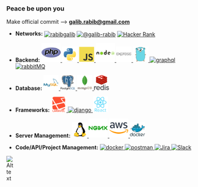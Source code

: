 ### Peace be upon you
Make official commit --> **galib.rabib@gmail.com**
<!-- <hr> -->

- <strong>Networks:</strong> <a href="https://linkedin.com/in/rabibgalib" target="blank"><img align="center" src="https://raw.githubusercontent.com/rahuldkjain/github-profile-readme-generator/master/src/images/icons/Social/linked-in-alt.svg" alt="rabibgalib" height="40" width="40" /></a>
<a href="https://medium.com/@galib-rabib" target="blank"><img align="center" src="https://raw.githubusercontent.com/rahuldkjain/github-profile-readme-generator/master/src/images/icons/Social/medium.svg" alt="@galib-rabib" height="40" width="40" /></a>
<a href="https://www.hackerrank.com/galib_rabib" target="blank"><img align="center" src="https://upload.wikimedia.org/wikipedia/commons/thumb/4/40/HackerRank_Icon-1000px.png/800px-HackerRank_Icon-1000px.png" alt="Hacker Rank" height="40" width="40" /></a>

- <strong>Backend:</strong> <a href="https://www.php.net" target="_blank" rel="noreferrer"> <img src="https://raw.githubusercontent.com/devicons/devicon/master/icons/php/php-original.svg" alt="php" width="50" height="50"/> </a> 
<a href="https://www.python.org" target="_blank" rel="noreferrer"> <img src="https://raw.githubusercontent.com/devicons/devicon/master/icons/python/python-original.svg" alt="python" width="40" height="40"/> </a>
<a href="https://developer.mozilla.org/en-US/docs/Web/JavaScript" target="_blank" rel="noreferrer"> <img src="https://raw.githubusercontent.com/devicons/devicon/master/icons/javascript/javascript-original.svg" alt="javascript" width="40" height="40"/> </a>
<a href="https://nodejs.org" target="_blank" rel="noreferrer"> <img src="https://raw.githubusercontent.com/devicons/devicon/master/icons/nodejs/nodejs-original-wordmark.svg" alt="nodejs" width="50" height="50"/> </a>
<a href="https://expressjs.com" target="_blank" rel="noreferrer"> <img src="https://raw.githubusercontent.com/devicons/devicon/master/icons/express/express-original-wordmark.svg" alt="express" width="40" height="40"/> </a>
<a href="https://golang.org" target="_blank" rel="noreferrer"> <img src="https://raw.githubusercontent.com/devicons/devicon/master/icons/go/go-original.svg" alt="go" width="40" height="40"/> </a>
<a href="https://graphql.org" target="_blank" rel="noreferrer"> <img src="https://www.vectorlogo.zone/logos/graphql/graphql-icon.svg" alt="graphql" width="40" height="40"/> </a>
<a href="https://www.rabbitmq.com" target="_blank" rel="noreferrer"> <img src="https://www.vectorlogo.zone/logos/rabbitmq/rabbitmq-icon.svg" alt="rabbitMQ" width="40" height="40"/> </a>


- <strong>Database:</strong>
     <a href="https://www.mysql.com/" target="_blank" rel="noreferrer"> <img src="https://raw.githubusercontent.com/devicons/devicon/master/icons/mysql/mysql-original-wordmark.svg" alt="mysql" width="40" height="40"/> </a>
     <a href="https://www.postgresql.org" target="_blank" rel="noreferrer"> <img src="https://raw.githubusercontent.com/devicons/devicon/master/icons/postgresql/postgresql-original-wordmark.svg" alt="postgresql" width="40" height="40"/> </a>
     <a href="https://www.mongodb.com/" target="_blank" rel="noreferrer"> <img src="https://raw.githubusercontent.com/devicons/devicon/master/icons/mongodb/mongodb-original-wordmark.svg" alt="mongodb" width="40" height="40"/> </a>
     <a href="https://redis.io" target="_blank" rel="noreferrer"> <img src="https://raw.githubusercontent.com/devicons/devicon/master/icons/redis/redis-original-wordmark.svg" alt="redis" width="40" height="40"/> </a>


- <strong>Frameworks:</strong>
     <a href="https://laravel.com/" target="_blank" rel="noreferrer"> <img src="https://raw.githubusercontent.com/devicons/devicon/master/icons/laravel/laravel-plain-wordmark.svg" alt="laravel" width="40" height="40"/> </a>
     <a href="https://www.djangoproject.com/" target="_blank" rel="noreferrer"> <img src="https://cdn.worldvectorlogo.com/logos/django.svg" alt="django" width="40" height="40"/> </a>
     <a href="https://reactjs.org/" target="_blank" rel="noreferrer"> <img src="https://raw.githubusercontent.com/devicons/devicon/master/icons/react/react-original-wordmark.svg" alt="react" width="40" height="40"/> </a>
</p>

- <strong>Server Management:</strong>
     <a href="https://www.linux.org/" target="_blank" rel="noreferrer"> <img src="https://raw.githubusercontent.com/devicons/devicon/master/icons/linux/linux-original.svg" alt="linux" width="40" height="40"/> </a>
     <a href="https://www.nginx.com" target="_blank" rel="noreferrer"> <img src="https://raw.githubusercontent.com/devicons/devicon/master/icons/nginx/nginx-original.svg" alt="nginx" width="50" height="50"/> </a>
     <a href="https://aws.amazon.com" target="_blank" rel="noreferrer"> <img src="https://raw.githubusercontent.com/devicons/devicon/master/icons/amazonwebservices/amazonwebservices-original-wordmark.svg" alt="aws" width="50" height="50"/> </a>
     <a href="https://www.docker.com/" target="_blank" rel="noreferrer"> <img src="https://raw.githubusercontent.com/devicons/devicon/master/icons/docker/docker-original-wordmark.svg" alt="docker" width="40" height="40"/> </a>
</p>

- <strong>Code/API/Project Management:</strong>
     <a href="https://github.com/" target="_blank" rel="noreferrer"> <img src="https://www.vectorlogo.zone/logos/git-scm/git-scm-icon.svg" alt="docker" width="40" height="40"/> </a>
     <a href="https://www.postman.com/" target="_blank" rel="noreferrer"> <img src="https://www.vectorlogo.zone/logos/getpostman/getpostman-icon.svg" alt="postman" width="40" height="40"/> </a>
     <a href="https://www.atlassian.com/software/jira" target="_blank" rel="noreferrer"> <img src="https://img.stackshare.io/service/154/default_53605d3093005bd7853e04a258c0d4746e803e29.jpg" alt="Jira" width="40" height="40"/> </a>
     <a href="https://slack.com/" target="_blank" rel="noreferrer"> <img src="https://a.slack-edge.com/80588/marketing/img/meta/slack_hash_256.png" alt="Slack" width="40" height="40"/> </a>
</p>


<!--
<p>&nbsp;<img align="center" src="https://github-readme-stats.vercel.app/api?username=rabibhossain&show_icons=true&locale=en" alt="rabibhossain" /></p>
-->


<!-- 
Find me on  [<img alt="alt_text" width="90px" src="https://github.com/RabibHossain/RabibHossain/blob/portfolio-logos/medium-logo.webp" />](https://galib-rabib.medium.com/)  [<img alt="alt_text" width="70px" src="https://github.com/RabibHossain/RabibHossain/blob/portfolio-logos/LinkedIn_Logo.svg.png" />]([https://www.google.com/](https://www.linkedin.com/in/rabibgalib/))


-->

<!--
**RabibHossain/RabibHossain** is a ✨ _special_ ✨ repository because its `README.md` (this file) appears on your GitHub profile.

Here are some ideas to get you started:

- 🔭 I’m currently working on ...
- 🌱 I’m currently learning ...
- 👯 I’m looking to collaborate on ...
- 🤔 I’m looking for help with ...
- 💬 Ask me about ...
- 📫 How to reach me: ...
- 😄 Pronouns: ...
- ⚡ Fun fact: ...
-->
<img 
     src="https://www.jetbrains.com/space/features/img/projects/partyparrot.gif" 
     alt="Alt text" 
     title="Optional title"
     style="width: 20px; display: inline-block;">
